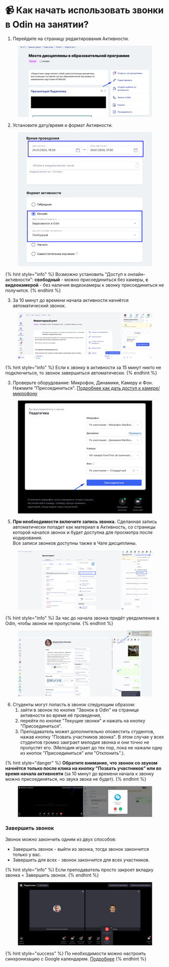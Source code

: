 # 📹 Как начать использовать звонки в Odin на занятии?

1. Перейдите на страницу редактирования  Активности.

<figure><img src="../../.gitbook/assets/image (825).png" alt=""><figcaption></figcaption></figure>

2. Установите дату/время и формат Активности.

<figure><img src="../../.gitbook/assets/image (823).png" alt=""><figcaption></figcaption></figure>

{% hint style="info" %}
Возможно установить "Доступ к онлайн-активности": **свободный** - можно присоединиться без камеры,  **с видеокамерой** - без наличия видеокамеры к звонку присоединиться не получится.
{% endhint %}

3. За 10 минут до времени начала активности начнётся автоматический звонок.&#x20;

<figure><img src="../../.gitbook/assets/image (836).png" alt=""><figcaption></figcaption></figure>



{% hint style="info" %}
Если к звонку в активности за 15 минут никто не подключиться, то звонок завершиться автоматически.
{% endhint %}

3. Проверьте оборудование: Микрофон, Динамики, Камеру и Фон. Нажмите "Присоединиться". [Подробнее как дать доступ к камере/микрофону](../../kommunikaciya/videozvonki/kak-dat-dostup-k-kamere-i-mikrofonu-dlya-zvonkov-v-odin.md)

<figure><img src="../../.gitbook/assets/image (235).png" alt=""><figcaption></figcaption></figure>

5. **При необходимости включите запись звонка.** Сделанная запись автоматически попадет как материал в Активность, со страницы которой начался звонок и будет доступна для просмотра после кодирования. \
   Все записи звонков доступны также в Чате дисциплины.

<figure><img src="../../.gitbook/assets/image (834).png" alt=""><figcaption></figcaption></figure>

{% hint style="info" %}
За час до начала звонка придёт уведомление в Odin, чтобы звонок не пропустили.
{% endhint %}

<figure><img src="../../.gitbook/assets/image (835).png" alt=""><figcaption></figcaption></figure>

6. Студенты могут попасть в звонок следующим образом:
   1. &#x20;зайти в звонок по кнопке  "Звонок в Odin" на странице активности во время её проведения,&#x20;
   2. перейти по кнопке "Текущие звонки" и нажать на кнопку "Присоединиться".
   3. Преподаватель может дополнительно оповестить студентов, нажав кнопку "Позвать участников звонка". В этом случае у всех студентов громко заиграет мелодия звонка и они точно не пропустят его. (Мелодия играет до тех пор, пока не нажали одну из кнопок "Присоединиться" или "Отклонить".).

{% hint style="danger" %}
**Обратите внимание, что звонок со звуком начнётся только после клика на кнопку "Позвать участников" или во время начала активнояти** (за 10 минут до времени начала к звонку можно присоединяться, но звука звока не будет).&#x20;
{% endhint %}

<figure><img src="../../.gitbook/assets/image (662).png" alt=""><figcaption></figcaption></figure>

### Завершить звонок&#x20;

Звонок можно закончить одним из двух способов:

* Завершить звонок - выйти из звонка, тогда звонок закончится только у вас.
* Завершить для всех -  звонок закончится для всех участников.

{% hint style="info" %}
Если преподаватель просто закроет вкладку звонка = Завершить звонок.
{% endhint %}

<figure><img src="../../.gitbook/assets/image (635).png" alt=""><figcaption></figcaption></figure>

{% hint style="success" %}
По необходимости можно настроить синхронизацию с  Google календарем. [Подробнее](../nastroika-sinkhronizacii-s-google-kalendarem.md)
{% endhint %}
